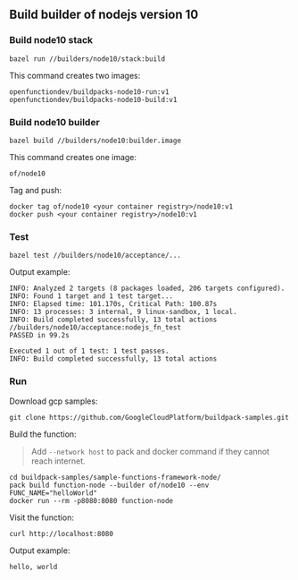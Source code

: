 ## Build builder of nodejs version 10

### Build node10 stack

```shell
bazel run //builders/node10/stack:build
```

This command creates two images:

```shell
openfunctiondev/buildpacks-node10-run:v1
openfunctiondev/buildpacks-node10-build:v1
```

### Build node10 builder

```shell
bazel build //builders/node10:builder.image
```

This command creates one image:

```shell
of/node10
```

Tag and push:

```shell
docker tag of/node10 <your container registry>/node10:v1
docker push <your container registry>/node10:v1
```

### Test

```shell
bazel test //builders/node10/acceptance/...
```

Output example:

```shell
INFO: Analyzed 2 targets (8 packages loaded, 206 targets configured).
INFO: Found 1 target and 1 test target...
INFO: Elapsed time: 101.170s, Critical Path: 100.87s
INFO: 13 processes: 3 internal, 9 linux-sandbox, 1 local.
INFO: Build completed successfully, 13 total actions
//builders/node10/acceptance:nodejs_fn_test                              PASSED in 99.2s

Executed 1 out of 1 test: 1 test passes.
INFO: Build completed successfully, 13 total actions
```

### Run

Download gcp samples:

```shell
git clone https://github.com/GoogleCloudPlatform/buildpack-samples.git
```

Build the function:

> Add `--network host` to pack and docker command if they cannot reach internet.

```shell
cd buildpack-samples/sample-functions-framework-node/
pack build function-node --builder of/node10 --env FUNC_NAME="helloWorld"
docker run --rm -p8080:8080 function-node
```

Visit the function:

```shell
curl http://localhost:8080
```

Output example:

```shell
hello, world
```